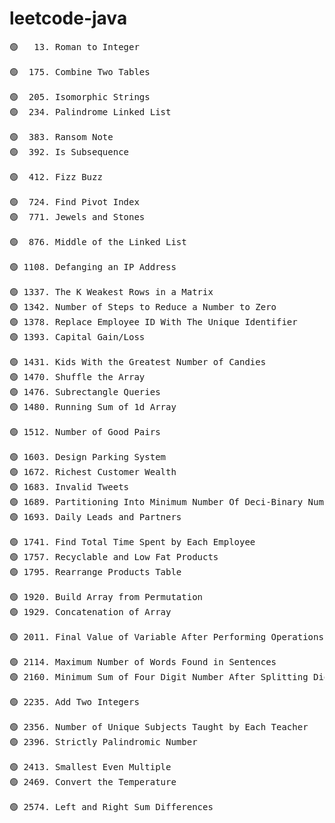 # leetcode-java

<pre>
🟢   13. Roman to Integer

🟢  175. Combine Two Tables

🟢  205. Isomorphic Strings
🟢  234. Palindrome Linked List

🟢  383. Ransom Note
🟢  392. Is Subsequence

🟢  412. Fizz Buzz

🟢  724. Find Pivot Index
🟢  771. Jewels and Stones

🟢  876. Middle of the Linked List

🟢 1108. Defanging an IP Address

🟢 1337. The K Weakest Rows in a Matrix
🟢 1342. Number of Steps to Reduce a Number to Zero
🟢 1378. Replace Employee ID With The Unique Identifier
🟢 1393. Capital Gain/Loss

🟢 1431. Kids With the Greatest Number of Candies
🟢 1470. Shuffle the Array
🟢 1476. Subrectangle Queries
🟢 1480. Running Sum of 1d Array

🟢 1512. Number of Good Pairs

🟢 1603. Design Parking System
🟢 1672. Richest Customer Wealth
🟢 1683. Invalid Tweets
🟢 1689. Partitioning Into Minimum Number Of Deci-Binary Numbers
🟢 1693. Daily Leads and Partners

🟢 1741. Find Total Time Spent by Each Employee
🟢 1757. Recyclable and Low Fat Products
🟢 1795. Rearrange Products Table

🟢 1920. Build Array from Permutation
🟢 1929. Concatenation of Array

🟢 2011. Final Value of Variable After Performing Operations

🟢 2114. Maximum Number of Words Found in Sentences
🟢 2160. Minimum Sum of Four Digit Number After Splitting Digits

🟢 2235. Add Two Integers

🟢 2356. Number of Unique Subjects Taught by Each Teacher
🟢 2396. Strictly Palindromic Number

🟢 2413. Smallest Even Multiple
🟢 2469. Convert the Temperature

🟢 2574. Left and Right Sum Differences
</pre>